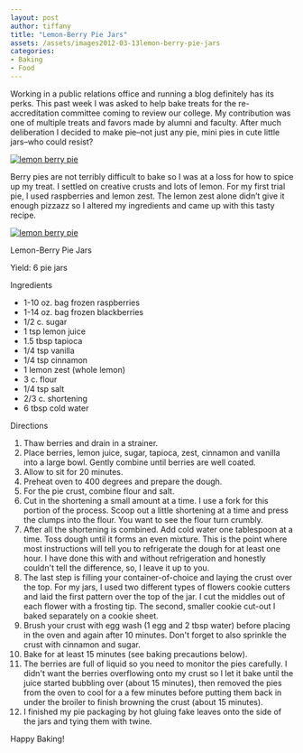 ```yaml
---
layout: post
author: tiffany
title: "Lemon-Berry Pie Jars"
assets: /assets/images2012-03-13lemon-berry-pie-jars
categories: 
- Baking
- Food
---
```


Working in a public relations office and running a blog definitely has its perks. This past week I was asked to help bake treats for the re-accreditation committee coming to review our college. My contribution was one of multiple treats and favors made by alumni and faculty. After much deliberation I decided to make pie–not just any pie, mini pies in cute little jars–who could resist?

[![lemon berry pie](jekyll_uploads/2012/03/lemonberrypie-2-575x403.jpg "lemonberrypie (2)")](http://www.sweetpeonies.com/2012/03/lemon-berry-pie-jars/lemonberrypie-2/)

Berry pies are not terribly difficult to bake so I was at a loss for how to spice up my treat. I settled on creative crusts and lots of lemon. For my first trial pie, I used raspberries and lemon zest. The lemon zest alone didn’t give it enough pizzazz so I altered my ingredients and came up with this tasty recipe.

[![lemon berry pie](jekyll_uploads/2012/03/lemonberrypie-1-575x382.jpg "lemonberrypie (1)")](http://www.sweetpeonies.com/2012/03/lemon-berry-pie-jars/lemonberrypie-1/)

<div class="hrecipe"><span class="item">

Lemon-Berry Pie Jars

</span>

Yield: <span class="yield">6 pie jars</span>

Ingredients

*   <span id="recipeseo-ingredient-0-amount" class="amount">1-10 oz. bag</span> <span id="recipeseo-ingredient-0-name" class="name">frozen raspberries</span>
*   <span id="recipeseo-ingredient-1-amount" class="amount">1-14 oz. bag</span> <span id="recipeseo-ingredient-1-name" class="name">frozen blackberries</span>
*   <span id="recipeseo-ingredient-2-amount" class="amount">1/2 c.</span> <span id="recipeseo-ingredient-2-name" class="name">sugar</span>
*   <span id="recipeseo-ingredient-3-amount" class="amount">1 tsp</span> <span id="recipeseo-ingredient-3-name" class="name">lemon juice</span>
*   <span id="recipeseo-ingredient-4-amount" class="amount">1.5 tbsp</span> <span id="recipeseo-ingredient-4-name" class="name">tapioca</span>
*   <span id="recipeseo-ingredient-5-amount" class="amount">1/4 tsp</span> <span id="recipeseo-ingredient-5-name" class="name">vanilla</span>
*   <span id="recipeseo-ingredient-6-amount" class="amount">1/4 tsp</span> <span id="recipeseo-ingredient-6-name" class="name">cinnamon</span>
*   <span id="recipeseo-ingredient-7-amount" class="amount">1</span> <span id="recipeseo-ingredient-7-name" class="name">lemon zest (whole lemon)</span>
*   <span id="recipeseo-ingredient-8-amount" class="amount">3 c.</span> <span id="recipeseo-ingredient-8-name" class="name">flour</span>
*   <span id="recipeseo-ingredient-9-amount" class="amount">1/4 tsp</span> <span id="recipeseo-ingredient-9-name" class="name">salt</span>
*   <span id="recipeseo-ingredient-10-amount" class="amount">2/3 c.</span> <span id="recipeseo-ingredient-10-name" class="name">shortening</span>
*   <span id="recipeseo-ingredient-11-amount" class="amount">6 tbsp</span> <span id="recipeseo-ingredient-11-name" class="name">cold water</span>

Directions

1.  Thaw berries and drain in a strainer.
2.  Place berries, lemon juice, sugar, tapioca, zest, cinnamon and vanilla into a large bowl. Gently combine until berries are well coated.
3.  Allow to sit for 20 minutes.
4.  Preheat oven to 400 degrees and prepare the dough.
5.  For the pie crust, combine flour and salt.
6.  Cut in the shortening a small amount at a time. I use a fork for this portion of the process. Scoop out a little shortening at a time and press the clumps into the flour. You want to see the flour turn crumbly.
7.  After all the shortening is combined. Add cold water one tablespoon at a time. Toss dough until it forms an even mixture. This is the point where most instructions will tell you to refrigerate the dough for at least one hour. I have done this with and without refrigeration and honestly couldn\'t tell the difference, so, I leave it up to you.
8.  The last step is filling your container-of-choice and laying the crust over the top. For my jars, I used two different types of flowers cookie cutters and laid the first pattern over the top of the jar. I cut the middles out of each flower with a frosting tip. The second, smaller cookie cut-out I baked separately on a cookie sheet.
9.  Brush your crust with egg wash (1 egg and 2 tbsp water) before placing in the oven and again after 10 minutes. Don\'t forget to also sprinkle the crust with cinnamon and sugar.
10.  Bake for at least 15 minutes (see baking precautions below).
11.  The berries are full of liquid so you need to monitor the pies carefully. I didn\'t want the berries overflowing onto my crust so I let it bake until the juice started bubbling over (about 15 minutes), then removed the pies from the oven to cool for a a few minutes before putting them back in under the broiler to finish browning the crust (about 15 minutes).
12.  I finished my pie packaging by hot gluing fake leaves onto the side of the jars and tying them with twine.

</div>

Happy Baking!
